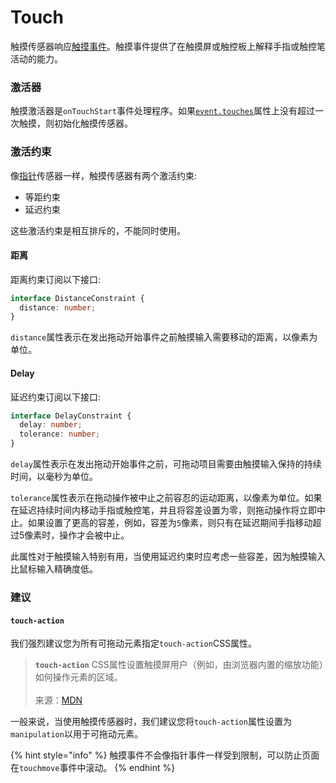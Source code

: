 # Touch

触摸传感器响应[触摸事件](https://developer.mozilla.org/en-US/docs/Web/API/Touch\_events)。触摸事件提供了在触摸屏或触控板上解释手指或触控笔活动的能力。

### 激活器

触摸激活器是`onTouchStart`事件处理程序。如果[`event.touches`](https://developer.mozilla.org/en-US/docs/Web/API/TouchEvent/touches)属性上没有超过一次触摸，则初始化触摸传感器。

### 激活约束

像[指针](pointer.md)传感器一样，触摸传感器有两个激活约束:

* 等距约束
* 延迟约束

这些激活约束是相互排斥的，不能同时使用。

#### 距离

距离约束订阅以下接口:

```typescript
interface DistanceConstraint {
  distance: number;
}
```

`distance`属性表示在发出拖动开始事件之前触摸输入需要移动的距离，以像素为单位。

#### Delay

延迟约束订阅以下接口:

```typescript
interface DelayConstraint {
  delay: number;
  tolerance: number;
}
```

`delay`属性表示在发出拖动开始事件之前，可拖动项目需要由触摸输入保持的持续时间，以毫秒为单位。

`tolerance`属性表示在拖动操作被中止之前容忍的运动距离，以像素为单位。如果在延迟持续时间内移动手指或触控笔，并且将容差设置为零，则拖动操作将立即中止。如果设置了更高的容差，例如，容差为`5`像素，则只有在延迟期间手指移动超过5像素时，操作才会被中止。

此属性对于触摸输入特别有用，当使用延迟约束时应考虑一些容差，因为触摸输入比鼠标输入精确度低。

### 建议

#### `touch-action`

我们强烈建议您为所有可拖动元素指定`touch-action`CSS属性。

> **`touch-action`** CSS属性设置触摸屏用户（例如，由浏览器内置的缩放功能）如何操作元素的区域。\
> \
> 来源：[MDN](https://developer.mozilla.org/en-US/docs/Web/CSS/touch-action)

一般来说，当使用触摸传感器时，我们建议您将`touch-action`属性设置为`manipulation`以用于可拖动元素。

{% hint style="info" %}
触摸事件不会像指针事件一样受到限制，可以防止页面在`touchmove`事件中滚动。
{% endhint %}

